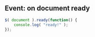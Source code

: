 
## Event: on document ready
```javascript
$( document ).ready(function() {
    console.log( "ready!" );
});
```